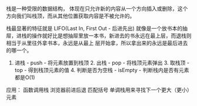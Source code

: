 栈是⼀种受限的数据结构， 体现在只允许新的内容从⼀个⽅向插⼊或删除，这个⽅向我们叫栈顶，⽽从其他位置获取内容是不被允许的。

栈最显著的特征就是 LIFO(Last In, First Out - 后进先出) 就像是⼀个放书本的抽屉，进栈的操作就好⽐是想抽屉⾥放⼀本书，新进去的书永远在最上层，⽽退栈则相当于从⾥往外拿书本，永远是从最上 层开始拿，所以拿出来的永远是最后进去的哪⼀个。

1. 进栈 - push - 将元素放置到栈顶 2. 出栈 - pop - 将栈顶元素弹出 3. 取栈顶 - top - 得到栈顶元素的值 4. 判断是否为空栈 - isEmpty - 判断栈内是否有元素 都是O(1)

应用：
函数调⽤栈 浏览器前进后退 匹配括号 单调栈⽤来寻找下⼀个更⼤（更⼩）元素